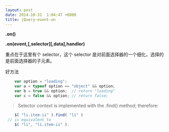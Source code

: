 ```yaml
---
layout: post
date: 2014-10-31  1:04:47 +0800
title: jQuery-event-on
---
```


**.on()**

**.on(event,[,selector][,data],handler)**

重点在于这里有个 selector，这个 selector 是对前面选择器的一个细化，选择的是前面选择器的子元素。

 好方法

```javascript
    var option = "loading";
    var a = typeof option == "object" && option;
    var b = true && option;  // return "loading"
    var c = false && option; // return false;
```

 > Selector context is implemented with the .find() method; 
therefore:

```javascript
    $( "li.item-ii" ).find( "li" ) 
 // is equivalent to 
    $( "li", "li.item-ii" ).
```
